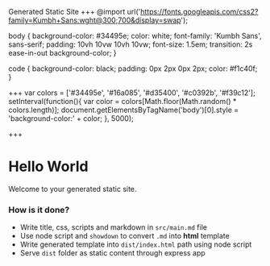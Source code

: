 Generated Static Site
+++
@import url('https://fonts.googleapis.com/css2?family=Kumbh+Sans:wght@300;700&display=swap');

body {
  background-color: #34495e;
  color: white;
  font-family: 'Kumbh Sans', sans-serif;
  padding: 10vh 10vw 10vh 10vw;
  font-size: 1.5em;
  transition: 2s ease-in-out background-color;
}

code {
  background-color: black;
  padding: 0px 2px 0px 2px;
  color: #f1c40f;
}

+++
var colors = ['#34495e', '#16a085', '#d35400', '#c0392b', '#f39c12'];
setInterval(function(){
  var color = colors[Math.floor(Math.random() * colors.length)];
  document.getElementsByTagName('body')[0].style = 'background-color:' + color;
}, 5000);

+++
# Hello World

Welcome to your generated static site.

### How is it done?

- Write title, css, scripts and markdown in `src/main.md` file
- Use node script and `showdown` to convert `.md` into **html** template
- Write generated template into `dist/index.html` path using node script
- Serve `dist` folder as static content through express app

